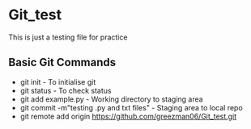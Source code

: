 # Git_test
This is just a testing file for practice

## Basic Git Commands 
- git init - To initialise git
- git status - To check status
- git add example.py - Working directory to staging area
- git commit -m"testing .py and txt files" - Staging area to local repo
- git remote add origin https://github.com/greezman06/Git_test.git
